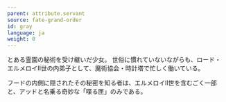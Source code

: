 ```yaml
---
parent: attribute.servant
source: fate-grand-order
id: gray
language: ja
weight: 0
---
```


とある霊園の秘術を受け継いだ少女。
世俗に慣れていないながらも、ロード・エルメロイⅡ世の内弟子として、魔術協会・時計塔で忙しく働いている。

フードの内側に隠されたその秘密を知る者は、エルメロイⅡ世を含むごく一部と、アッドと名乗る奇妙な「喋る匣」のみである。

